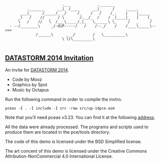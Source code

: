 ```
                          .___            ._______
          ._______      __|_ /____      __|_     /     .____.
       ___|_     /_____/_ _/     /_    /   /    /_.    |    |_____
      _)   /    //  _   / \       /.__/_  /    / _|____|_   |    (_
      \   /    //   \  /___\_____/_|_   \______\ \_     /   _     /
  - --/________\     _/-diP-----/   /    /--_/    /    /____\_____\-->>>
              /______\      _ _/        /   \__________\
                          \ \)\_________\ 
                  
```
[DATASTORM 2014 Invitation](http://www.pouet.net/prod.php?which=62012)
---------------------------

An invite for [DATASTORM 2014](http://datastorm.se/).
 * Code by Mooz
 * Graphics by Spot
 * Music by Octapus

Run the following command in order to compile the invtro.
```
pceas -I . -I include -I src -raw src/up-14pce.asm 
```
Note that you'll need pceas v3.23. You can find it at the following
[address](https://github.com/nop00/pceas).

All the data were already processed. The programs and scripts used to
produce them are located in the pce/tools directory.

The code of this demo is licensed under the BSD Simplified license.

The art concent of this demo is licensed under the
Creative Commons Attribution-NonCommercial 4.0 International License.

